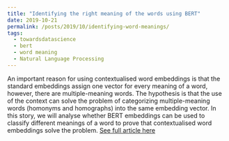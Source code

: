 ```yaml
---
title: "Identifying the right meaning of the words using BERT"
date: 2019-10-21
permalink: /posts/2019/10/identifying-word-meanings/
tags:
  - towardsdatascience
  - bert
  - word meaning
  - Natural Language Processing
---
```


An important reason for using contextualised word embeddings is that the standard embeddings assign one vector for every meaning of a word, however, there are multiple-meaning words. The hypothesis is that the use of the context can solve the problem of categorizing multiple-meaning words (homonyms and homographs) into the same embedding vector. In this story, we will analyse whether BERT embeddings can be used to classify different meanings of a word to prove that contextualised word embeddings solve the problem.
[See full article here](https://towardsdatascience.com/identifying-the-right-meaning-of-the-words-using-bert-817eef2ac1f0?source=friends_link&sk=c63b417cfc0cb243c904ef42ddbf75da)